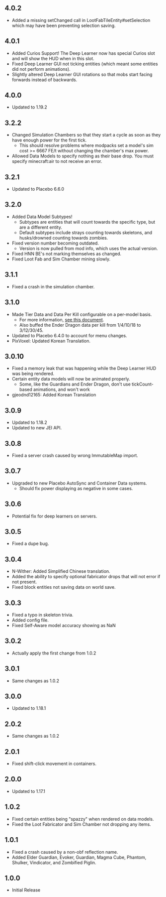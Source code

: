 ## 4.0.2
* Added a missing setChanged call in LootFabTileEntity#setSelection which may have been preventing selection saving.

## 4.0.1
* Added Curios Support!  The Deep Learner now has special Curios slot and will show the HUD when in this slot.
* Fixed Deep Learner GUI not ticking entities (which meant some entities did not perform animations).
* Slightly altered Deep Learner GUI rotations so that mobs start facing forwards instead of backwards.

## 4.0.0
* Updated to 1.19.2

## 3.2.2
* Changed Simulation Chambers so that they start a cycle as soon as they have enough power for the first tick.
  * This should resolve problems where modpacks set a model's sim cost >= 6667 FE/t without changing the chamber's max power.
* Allowed Data Models to specify nothing as their base drop. You must specify minecraft:air to not receive an error.

## 3.2.1
* Updated to Placebo 6.6.0

## 3.2.0
* Added Data Model Subtypes!
  * Subtypes are entities that will count towards the specific type, but are a different entity.
  * Default subtypes include strays counting towards skeletons, and husks/drowned counting towards zombies.
* Fixed version number becoming outdated.
  * Version is now pulled from mod info, which uses the actual version.
* Fixed HNN BE's not marking themselves as changed.
* Fixed Loot Fab and Sim Chamber mining slowly.

## 3.1.1
* Fixed a crash in the simulation chamber.

## 3.1.0
* Made Tier Data and Data Per Kill configurable on a per-model basis.
  * For more information, [see this document](https://gist.github.com/Shadows-of-Fire/2e83a68a6822f9cf9f64b1fb30210b71).
  * Also buffed the Ender Dragon data per kill from 1/4/10/18 to 3/12/30/45.
* Updated to Placebo 6.4.0 to account for menu changes.
* PixVoxel: Updated Korean Translation.

## 3.0.10
* Fixed a memory leak that was happening while the Deep Learner HUD was being rendered.
* Certain entity data models will now be animated properly.
  * Some, like the Guardians and Ender Dragon, don't use tickCount-based animations, and won't work
* gjeodnd12165: Added Korean Translation

## 3.0.9
* Updated to 1.18.2
* Updated to new JEI API.

## 3.0.8
* Fixed a server crash caused by wrong ImmutableMap import.

## 3.0.7
* Upgraded to new Placebo AutoSync and Container Data systems.
  * Should fix power displaying as negative in some cases.

## 3.0.6
* Potential fix for deep learners on servers.

## 3.0.5
* Fixed a dupe bug.

## 3.0.4
* N-Wither: Added Simplified Chinese translation.
* Added the ability to specify optional fabricator drops that will not error if not present.
* Fixed block entities not saving data on world save.

## 3.0.3
* Fixed a typo in skeleton trivia.
* Added config file.
* Fixed Self-Aware model accuracy showing as NaN

## 3.0.2
* Actually apply the first change from 1.0.2

## 3.0.1
* Same changes as 1.0.2

## 3.0.0
* Updated to 1.18.1

## 2.0.2
* Same changes as 1.0.2

## 2.0.1
* Fixed shift-click movement in containers.

## 2.0.0
* Updated to 1.17.1

## 1.0.2
* Fixed certain entities being "spazzy" when rendered on data models.
* Fixed the Loot Fabricator and Sim Chamber not dropping any items.

## 1.0.1
* Fixed a crash caused by a non-obf reflection name.
* Added Elder Guardian, Evoker, Guardian, Magma Cube, Phantom, Shulker, Vindicator, and Zombified Piglin.

## 1.0.0
* Initial Release